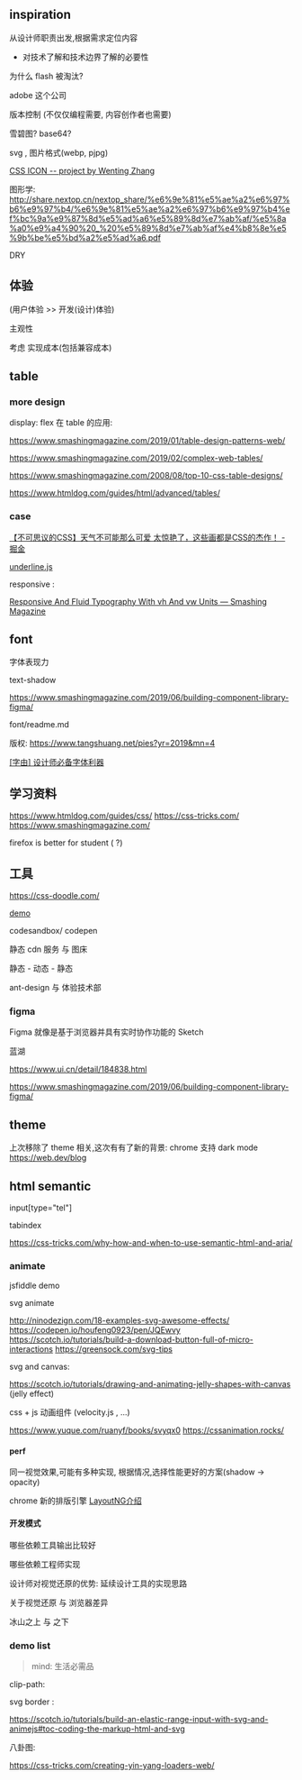 
## inspiration

从设计师职责出发,根据需求定位内容

- 对技术了解和技术边界了解的必要性

为什么 flash 被淘汰?

adobe 这个公司


版本控制 (不仅仅编程需要, 内容创作者也需要)


雪碧图? base64?

svg  , 图片格式(webp, pjpg)


[CSS ICON -- project by Wenting Zhang](https://cssicon.space/#/animate/cloud-upload/to/arrow-left)

图形学: http://share.nextop.cn/nextop_share/%e6%9e%81%e5%ae%a2%e6%97%b6%e9%97%b4/%e6%9e%81%e5%ae%a2%e6%97%b6%e9%97%b4%ef%bc%9a%e9%87%8d%e5%ad%a6%e5%89%8d%e7%ab%af/%e5%8a%a0%e9%a4%90%20_%20%e5%89%8d%e7%ab%af%e4%b8%8e%e5%9b%be%e5%bd%a2%e5%ad%a6.pdf


DRY

## 体验

(用户体验 >> 开发(设计)体验)

主观性

考虑 实现成本(包括兼容成本)

## table


### more design


display: flex 在 table 的应用:

https://www.smashingmagazine.com/2019/01/table-design-patterns-web/


https://www.smashingmagazine.com/2019/02/complex-web-tables/


https://www.smashingmagazine.com/2008/08/top-10-css-table-designs/


https://www.htmldog.com/guides/html/advanced/tables/


### case

[【不可思议的CSS】天气不可能那么可爱 ](https://juejin.im/post/5d2f3f3351882556c3186f57?utm_source=gold_browser_extension)
[太惊艳了，这些画都是CSS的杰作！ - 掘金](https://juejin.im/post/5d1b7704f265da1b971a8ebd)

[underline.js](http://underlinejs.org/)


responsive :

[Responsive And Fluid Typography With vh And vw Units — Smashing Magazine](https://www.smashingmagazine.com/2016/05/fluid-typography/)


## font

字体表现力

text-shadow

https://www.smashingmagazine.com/2019/06/building-component-library-figma/


font/readme.md

版权: https://www.tangshuang.net/pies?yr=2019&mn=4

[[字由] 设计师必备字体利器](https://www.hellofont.cn/)


## 学习资料


https://www.htmldog.com/guides/css/
https://css-tricks.com/
https://www.smashingmagazine.com/

firefox is better for student ( ?)

## 工具


https://css-doodle.com/

[demo](https://yuanchuan.dev/2018/06/02/more-unicode-patterns.html)

codesandbox/ codepen


静态 cdn 服务 与 图床

静态 - 动态 - 静态


ant-design 与 体验技术部


### figma

Figma 就像是基于浏览器并具有实时协作功能的 Sketch

蓝湖


https://www.ui.cn/detail/184838.html

https://www.smashingmagazine.com/2019/06/building-component-library-figma/


## theme

上次移除了 theme 相关,这次有有了新的背景: chrome 支持 dark mode
https://web.dev/blog


## html semantic

input[type="tel"]

tabindex

https://css-tricks.com/why-how-and-when-to-use-semantic-html-and-aria/



### animate



jsfiddle demo

svg  animate

  http://ninodezign.com/18-examples-svg-awesome-effects/
  https://codepen.io/houfeng0923/pen/JQEwvy
  https://scotch.io/tutorials/build-a-download-button-full-of-micro-interactions
  https://greensock.com/svg-tips

svg and canvas:

  https://scotch.io/tutorials/drawing-and-animating-jelly-shapes-with-canvas
  (jelly effect)

css + js 动画组件 (velocity.js , ...)



https://www.yuque.com/ruanyf/books/svyqx0
https://cssanimation.rocks/


#### perf

同一视觉效果,可能有多种实现, 根据情况,选择性能更好的方案(shadow -> opacity)


chrome 新的排版引擎 [LayoutNG介绍](https://zhuanlan.zhihu.com/p/37847490)

#### 开发模式

哪些依赖工具输出比较好

哪些依赖工程师实现


设计师对视觉还原的优势: 延续设计工具的实现思路

关于视觉还原 与 浏览器差异


冰山之上 与 之下




### demo list

> mind: 生活必需品


clip-path:

svg border :

  https://scotch.io/tutorials/build-an-elastic-range-input-with-svg-and-animejs#toc-coding-the-markup-html-and-svg


八卦图:

  https://css-tricks.com/creating-yin-yang-loaders-web/